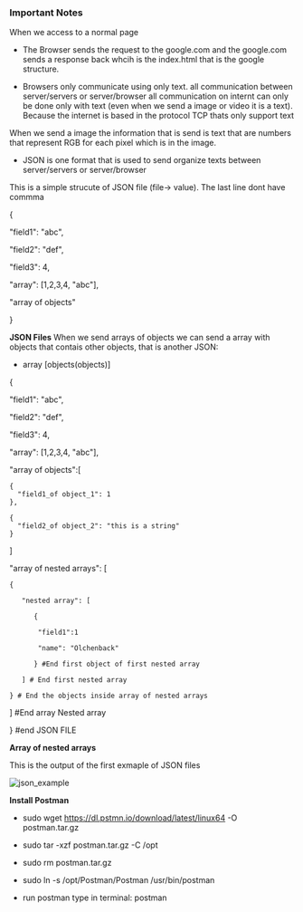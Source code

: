### Important Notes

When we access to a normal page 

- The Browser sends the request to the google.com and the google.com sends a response back whcih is the index.html that is the google structure.

- Browsers only communicate using only text. all communication between server/servers or server/browser all communication on internt can only be done only with text (even when we send a image or video it is a text). Because the internet is based in the protocol TCP thats only support text

When we send a image the information that is send is text that are numbers that represent RGB for each pixel which is in the image.

- JSON is one format that is used to send organize texts between server/servers or server/browser

This is a simple strucute of JSON file (file-> value). The last line dont have commma

{

  "field1": "abc",
  
  "field2": "def",
  
  "field3": 4,
  
  "array": [1,2,3,4, "abc"],
  
  "array of objects"
  
}


**JSON Files**
When we send arrays of objects we can send a array with objects that contais other objects, that is another JSON:

- array [objects(objects)]

{

  "field1": "abc",
  
  "field2": "def",
  
  "field3": 4,
  
  "array": [1,2,3,4, "abc"],
  
  "array of objects":[
    
    {
      "field1_of object_1": 1
    },
    
    {
      "field2_of object_2": "this is a string"
    }
    
  ]
  
  "array of nested arrays": [
    
    {
    
       "nested array": [
       
          {
          
           "field1":1
           
           "name": "Olchenback"
      
          } #End first object of first nested array
          
       ] # End first nested array
    
    } # End the objects inside array of nested arrays
   
    
    
  ] #End array Nested array
     
  
} #end JSON FILE


**Array of nested arrays**

This is the output of the first exmaple of JSON files

![json_example](https://user-images.githubusercontent.com/37953610/57933258-b2c1c300-78b4-11e9-9275-0772e6e6c225.png)

**Install Postman**

- sudo wget https://dl.pstmn.io/download/latest/linux64 -O postman.tar.gz

- sudo tar -xzf postman.tar.gz -C /opt

- sudo rm postman.tar.gz

- sudo ln -s /opt/Postman/Postman /usr/bin/postman

- run postman type in terminal: postman


